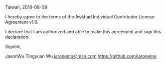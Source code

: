 Taiwan, 2016-08-09

I hereby agree to the terms of the Awkhad Individual Contributor License
Agreement v1.0.

I declare that I am authorized and able to make this agreement and sign this
declaration.

Signed,

JasonWu Tingyuan Wu  jaronemo@msn.com  https://github.com/jaronemo
